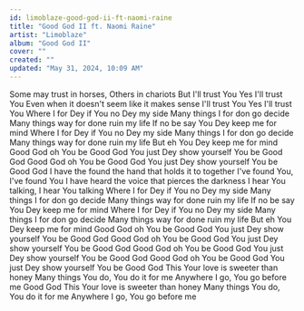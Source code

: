```yaml
---
id: limoblaze-good-god-ii-ft-naomi-raine
title: "Good God II ft. Naomi Raine"
artist: "Limoblaze"
album: "Good God II"
cover: ""
created: ""
updated: "May 31, 2024, 10:09 AM"
---
```


Some may trust in horses, Others in chariots
But I'll trust You
Yes I'll trust You
Even when it doesn't seem like it makes sense
I'll trust You
Yes I'll trust You
Where I for Dey if You no Dey my side
Many things I for don go decide
Many things way for done ruin my life
If no be say You Dey keep me for mind
Where I for Dey if You no Dey my side
Many things I for don go decide
Many things way for done ruin my life
But eh You Dey keep me for mind
Good God oh
You be Good God
You just Dey show yourself
You be Good God
Good God oh
You be Good God
You just Dey show yourself
You be Good God
I have the found the hand that holds it to together
I've found You, I've found You
I have heard the voice that pierces the darkness
I hear You talking, I hear You talking
Where I for Dey if You no Dey my side
Many things I for don go decide
Many things way for done ruin my life
If no be say You Dey keep me for mind
Where I for Dey if You no Dey my side
Many things I for don go decide
Many things way for done ruin my life
But eh You Dey keep me for mind
Good God oh
You be Good God
You just Dey show yourself
You be Good God
Good God oh
You be Good God
You just Dey show yourself
You be Good God
Good God oh
You be Good God
You just Dey show yourself
You be Good God
Good God oh
You be Good God
You just Dey show yourself
You be Good God
This Your love is sweeter than honey
Many things You do, You do it for me
Anywhere I go, You go before me
Good God
This Your love is sweeter than honey
Many things You do, You do it for me
Anywhere I go, You go before me
